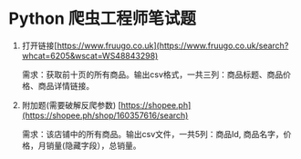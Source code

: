 # Python 爬虫工程师笔试题

1. 打开链接[https://www.fruugo.co.uk](https://www.fruugo.co.uk/search?whcat=6205&wscat=WS48843298)
   
   需求：获取前十页的所有商品。输出csv格式，一共三列：商品标题、商品价格、商品详情链接。

2. 附加题(需要破解反爬参数) [https://shopee.ph](https://shopee.ph/shop/160357616/search)
   
   需求：该店铺中的所有商品。输出csv文件，一共5列：商品Id, 商品名字，价格，月销量(隐藏字段），总销量。
